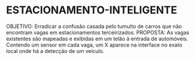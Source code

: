 # ESTACIONAMENTO-INTELIGENTE
OBJETIVO: Erradicar a confusão casada pelo tumulto de carros que não encontram vagas em estacionamentos terceirizados.
PROPOSTA: As vagas existentes são mapeadas e exibidas em um telão à entrada de automóveis. Contendo um sensor em cada vaga, um X aparece na interface no exato local onde há a detecção de um veículo. 
